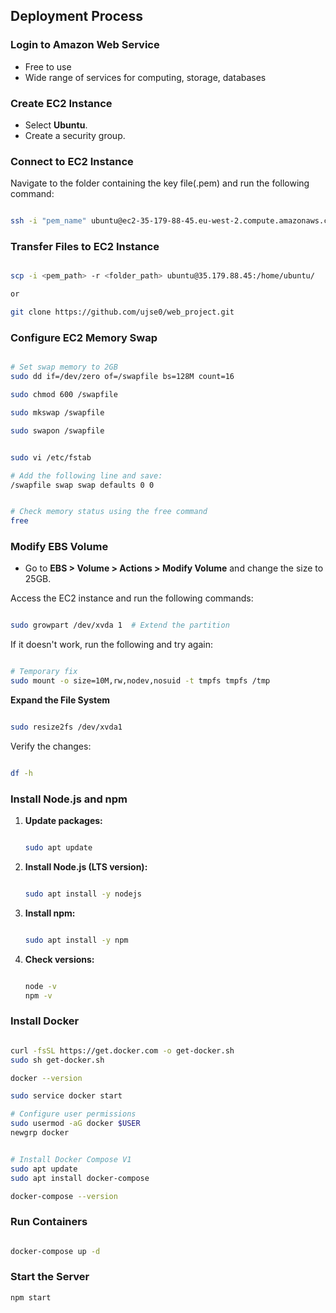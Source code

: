 ## Deployment Process

### Login to Amazon Web Service

- Free to use
- Wide range of services for computing, storage, databases

### Create EC2 Instance

- Select **Ubuntu**.
- Create a security group.

### Connect to EC2 Instance

Navigate to the folder containing the key file(.pem) and run the following command:

```bash

ssh -i "pem_name" ubuntu@ec2-35-179-88-45.eu-west-2.compute.amazonaws.com

```

### Transfer Files to EC2 Instance

```bash

scp -i <pem_path> -r <folder_path> ubuntu@35.179.88.45:/home/ubuntu/

or 

git clone https://github.com/ujse0/web_project.git
```

### Configure EC2 Memory Swap

```bash

# Set swap memory to 2GB
sudo dd if=/dev/zero of=/swapfile bs=128M count=16

sudo chmod 600 /swapfile

sudo mkswap /swapfile

sudo swapon /swapfile

```

```bash

sudo vi /etc/fstab

# Add the following line and save:
/swapfile swap swap defaults 0 0

```

```bash

# Check memory status using the free command
free

```

### Modify EBS Volume

- Go to **EBS > Volume > Actions > Modify Volume** and change the size to 25GB.

Access the EC2 instance and run the following commands:

```bash

sudo growpart /dev/xvda 1  # Extend the partition

```

If it doesn't work, run the following and try again:

```bash

# Temporary fix
sudo mount -o size=10M,rw,nodev,nosuid -t tmpfs tmpfs /tmp

```

**Expand the File System**

```bash

sudo resize2fs /dev/xvda1

```

Verify the changes:

```bash

df -h

```

### Install Node.js and npm

1. **Update packages:**
    
    ```bash
    
    sudo apt update
    
    ```
    
2. **Install Node.js (LTS version):**
    
    ```bash
    
    sudo apt install -y nodejs
    
    ```
    
3. **Install npm:**
    
    ```bash
    
    sudo apt install -y npm
    
    ```
    
4. **Check versions:**
    
    ```bash
    
    node -v
    npm -v
    
    ```
    

### Install Docker

```bash

curl -fsSL https://get.docker.com -o get-docker.sh
sudo sh get-docker.sh

docker --version

sudo service docker start

# Configure user permissions
sudo usermod -aG docker $USER
newgrp docker

```

```bash

# Install Docker Compose V1
sudo apt update
sudo apt install docker-compose

docker-compose --version

```

### Run Containers

```bash

docker-compose up -d

```

### Start the Server

```jsx
npm start
```

